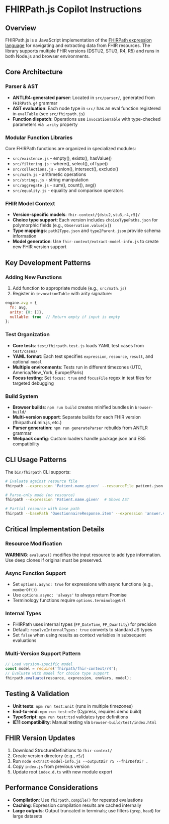# FHIRPath.js Copilot Instructions

## Overview
FHIRPath.js is a JavaScript implementation of the [FHIRPath expression language](http://hl7.org/fhirpath/) for navigating and extracting data from FHIR resources. The library supports multiple FHIR versions (DSTU2, STU3, R4, R5) and runs in both Node.js and browser environments.

## Core Architecture

### Parser & AST
- **ANTLR4-generated parser**: Located in `src/parser/`, generated from `FHIRPath.g4` grammar
- **AST evaluation**: Each node type in `src/` has an eval function registered in `evalTable` (see `src/fhirpath.js`)
- **Function dispatch**: Operations use `invocationTable` with type-checked parameters via `.arity` property

### Modular Function Libraries
Core FHIRPath functions are organized in specialized modules:
- `src/existence.js` - empty(), exists(), hasValue()
- `src/filtering.js` - where(), select(), ofType()  
- `src/collections.js` - union(), intersect(), exclude()
- `src/math.js` - arithmetic operations
- `src/strings.js` - string manipulation
- `src/aggregate.js` - sum(), count(), avg()
- `src/equality.js` - equality and comparison operators

### FHIR Model Context
- **Version-specific models**: `fhir-context/{dstu2,stu3,r4,r5}/`
- **Choice type support**: Each version includes `choiceTypePaths.json` for polymorphic fields (e.g., `Observation.value[x]`)
- **Type mappings**: `path2Type.json` and `type2Parent.json` provide schema information
- **Model generation**: Use `fhir-context/extract-model-info.js` to create new FHIR version support

## Key Development Patterns

### Adding New Functions
1. Add function to appropriate module (e.g., `src/math.js`)
2. Register in `invocationTable` with arity signature:
```javascript
engine.avg = {
  fn: avg,
  arity: {0: []},
  nullable: true  // Return empty if input is empty
};
```

### Test Organization
- **Core tests**: `test/fhirpath.test.js` loads YAML test cases from `test/cases/`
- **YAML format**: Each test specifies `expression`, `resource`, `result`, and optional `model`
- **Multiple environments**: Tests run in different timezones (UTC, America/New_York, Europe/Paris)
- **Focus testing**: Set `focus: true` and `focusFile` regex in test files for targeted debugging

### Build System
- **Browser builds**: `npm run build` creates minified bundles in `browser-build/`
- **Multi-version support**: Separate builds for each FHIR version (fhirpath.r4.min.js, etc.)
- **Parser generation**: `npm run generateParser` rebuilds from ANTLR grammar
- **Webpack config**: Custom loaders handle package.json and ES5 compatibility

## CLI Usage Patterns
The `bin/fhirpath` CLI supports:
```bash
# Evaluate against resource file
fhirpath --expression 'Patient.name.given' --resourceFile patient.json --model r4

# Parse-only mode (no resource)
fhirpath --expression 'Patient.name.given'  # Shows AST

# Partial resource with base path
fhirpath --basePath 'QuestionnaireResponse.item' --expression 'answer.value' --resourceFile item.json
```

## Critical Implementation Details

### Resource Modification
**WARNING**: `evaluate()` modifies the input resource to add type information. Use deep clones if original must be preserved.

### Async Function Support
- Set `options.async: true` for expressions with async functions (e.g., `memberOf()`)
- Use `options.async: 'always'` to always return Promise
- Terminology functions require `options.terminologyUrl`

### Internal Types
- FHIRPath uses internal types (`FP_DateTime`, `FP_Quantity`) for precision
- Default: `resolveInternalTypes: true` converts to standard JS types
- Set `false` when using results as context variables in subsequent evaluations

### Multi-Version Support Pattern
```javascript
// Load version-specific model
const model = require('fhirpath/fhir-context/r4');
// Evaluate with model for choice type support
fhirpath.evaluate(resource, expression, envVars, model);
```

## Testing & Validation
- **Unit tests**: `npm run test:unit` (runs in multiple timezones)
- **End-to-end**: `npm run test:e2e` (Cypress, requires demo build)
- **TypeScript**: `npm run test:tsd` validates type definitions
- **IE11 compatibility**: Manual testing via `browser-build/test/index.html`

## FHIR Version Updates
1. Download StructureDefinitions to `fhir-context/`
2. Create version directory (e.g., `r5/`)
3. Run `node extract-model-info.js --outputDir r5 --fhirDefDir .`
4. Copy `index.js` from previous version
5. Update root `index.d.ts` with new module export

## Performance Considerations
- **Compilation**: Use `fhirpath.compile()` for repeated evaluations
- **Caching**: Expression compilation results are cached internally
- **Large outputs**: Output truncated in terminals; use filters (`grep`, `head`) for large datasets
